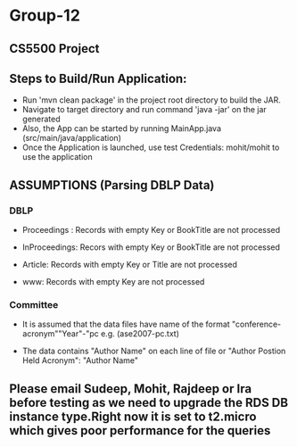 # Group-12

## CS5500 Project

## Steps to Build/Run Application:

- Run 'mvn clean package' in the project root directory to build the JAR.
- Navigate to target directory and run command 'java -jar' on the jar generated
- Also, the App can be started by running MainApp.java (src/main/java/application)
- Once the Application is launched, use test Credentials: mohit/mohit to use the application

## ASSUMPTIONS (Parsing DBLP Data)

### DBLP
    
- Proceedings : Records with empty Key or BookTitle are not processed
    
- InProceedings: Recors with empty Key or BookTitle are not processed
    
- Article: Records with empty Key or Title are not processed
    
- www: Records with empty Key are not processed
    

### Committee

 - It is assumed that the data files have name of the format "conference-acronym""Year"-"pc e.g. (ase2007-pc.txt)
    
 - The data contains "Author Name" on each line of file or "Author Postion Held Acronym": "Author Name"

## Please email Sudeep, Mohit, Rajdeep or Ira before testing as we need to upgrade the RDS DB instance type.Right now it is set to t2.micro which gives poor performance for the queries
